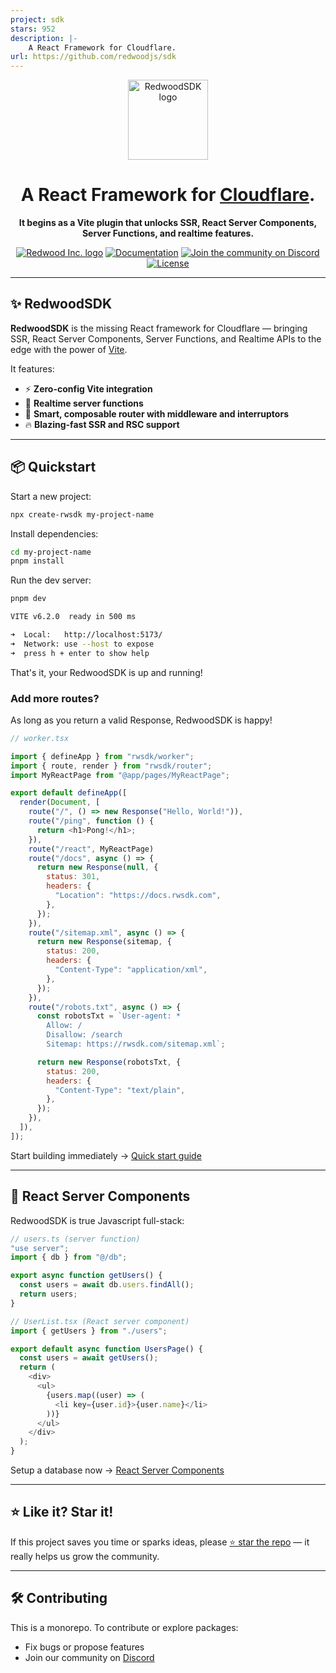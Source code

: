 ```yaml
---
project: sdk
stars: 952
description: |-
    A React Framework for Cloudflare.
url: https://github.com/redwoodjs/sdk
---
```


<div align="center" style="margin: 0; padding: 0;">
  <a href="https://rwsdk.com">
    <picture>
      <source media="(prefers-color-scheme: dark)" srcset="https://imagedelivery.net/EBSSfnGYYD9-tGTmYMjDgg/53dbc43a-e481-469a-91fc-40d9c0947d00/public">
      <img alt="RedwoodSDK logo" src="https://imagedelivery.net/EBSSfnGYYD9-tGTmYMjDgg/37162c6c-890c-48e3-790a-48b2b87fcd00/public" height="128">
    </picture>
  </a>

  <h1>A React Framework for <a href="https://www.cloudflare.com/">Cloudflare</a>.</h1>

  <p><b>It begins as a Vite plugin that unlocks SSR, React Server Components, Server Functions, and realtime features.</b></p>

<a href="https://rwsdk.com"><img alt="Redwood Inc. logo" src="https://img.shields.io/badge/MADE%20BY%20Redwood%20Inc.-000000.svg?style=for-the-badge&logo=Redwood&labelColor=000"></a>
<a href="https://docs.rwsdk.com"><img alt="Documentation" src="https://img.shields.io/badge/Documentation-000000.svg?style=for-the-badge&logo=Redwood&labelColor=000"></a>
<a href="https://discord.gg/redwoodjs"><img alt="Join the community on Discord" src="https://img.shields.io/badge/Join%20the%20community-blueviolet.svg?style=for-the-badge&logo=Discord&labelColor=000000&logoWidth=20"></a>
<a href="https://github.com/redwoodjs/sdk/blob/main/LICENSE"><img alt="License" src="https://img.shields.io/github/license/redwoodjs/sdk?style=for-the-badge&labelColor=000000"></a>

</div>

---

## ✨ RedwoodSDK

**RedwoodSDK** is the missing React framework for Cloudflare — bringing SSR, React Server Components, Server Functions, and Realtime APIs to the edge with the power of [Vite](https://vitejs.dev/).

It features:

- ⚡️ **Zero-config Vite integration**
- 🔁 **Realtime server functions**
- 🧠 **Smart, composable router with middleware and interruptors**
- 🔥 **Blazing-fast SSR and RSC support**

---

## 📦 Quickstart

Start a new project:

```bash
npx create-rwsdk my-project-name
```

Install dependencies:

```bash
cd my-project-name
pnpm install
```

Run the dev server:

```bash
pnpm dev
```

```bash
VITE v6.2.0  ready in 500 ms

➜  Local:   http://localhost:5173/
➜  Network: use --host to expose
➜  press h + enter to show help
```

That's it, your RedwoodSDK is up and running!

### Add more routes?

As long as you return a valid Response, RedwoodSDK is happy!

```js
// worker.tsx

import { defineApp } from "rwsdk/worker";
import { route, render } from "rwsdk/router";
import MyReactPage from "@app/pages/MyReactPage";

export default defineApp([
  render(Document, [
    route("/", () => new Response("Hello, World!")),
    route("/ping", function () {
      return <h1>Pong!</h1>;
    }),
    route("/react", MyReactPage)
    route("/docs", async () => {
      return new Response(null, {
        status: 301,
        headers: {
          "Location": "https://docs.rwsdk.com",
        },
      });
    }),
    route("/sitemap.xml", async () => {
      return new Response(sitemap, {
        status: 200,
        headers: {
          "Content-Type": "application/xml",
        },
      });
    }),
    route("/robots.txt", async () => {
      const robotsTxt = `User-agent: *
        Allow: /
        Disallow: /search
        Sitemap: https://rwsdk.com/sitemap.xml`;

      return new Response(robotsTxt, {
        status: 200,
        headers: {
          "Content-Type": "text/plain",
        },
      });
    }),
  ]),
]);
```

Start building immediately → [Quick start guide](https://docs.rwsdk.com/getting-started/quick-start/)

---

## 🚀 React Server Components

RedwoodSDK is true Javascript full-stack:

```js
// users.ts (server function)
"use server";
import { db } from "@/db";

export async function getUsers() {
  const users = await db.users.findAll();
  return users;
}

// UserList.tsx (React server component)
import { getUsers } from "./users";

export default async function UsersPage() {
  const users = await getUsers();
  return (
    <div>
      <ul>
        {users.map((user) => (
          <li key={user.id}>{user.name}</li>
        ))}
      </ul>
    </div>
  );
}
```

Setup a database now → [React Server Components](https://docs.rwsdk.com/core/react-server-components/)

---

## ⭐️ Like it? Star it!

If this project saves you time or sparks ideas, please [⭐ star the repo](https://github.com/redwoodjs/sdk) — it really helps us grow the community.

---

## 🛠 Contributing

This is a monorepo. To contribute or explore packages:

- Fix bugs or propose features
- Join our community on [Discord](https://discord.gg/redwoodjs)

